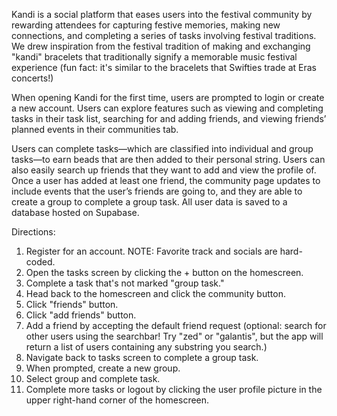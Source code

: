 Kandi is a social platform that eases users into the festival community by rewarding attendees for capturing festive memories, making new connections, and completing a series of tasks involving festival traditions. We drew inspiration from the festival tradition of making and exchanging "kandi" bracelets that traditionally signify a memorable music festival experience (fun fact: it's similar to the bracelets that Swifties trade at Eras concerts!)


When opening Kandi for the first time, users are prompted to login or create a new account. Users can explore features such as viewing and completing tasks in their task list, searching for and adding friends, and viewing friends’ planned events in their communities tab. 

Users can complete tasks—which are classified into individual and group tasks—to earn beads that are then added to their personal string. Users can also easily search up friends that they want to add and view the profile of. Once a user has added at least one friend, the community page updates to include events that the user’s friends are going to, and they are able to create a group to complete a group task. All user data is saved to a database hosted on Supabase.


Directions:

1) Register for an account. NOTE: Favorite track and socials are hard-coded.
2) Open the tasks screen by clicking the + button on the homescreen.
3) Complete a task that's not marked "group task."
4) Head back to the homescreen and click the community button.
5) Click "friends" button.
6) Click "add friends" button.
7) Add a friend by accepting the default friend request (optional: search for other users using the searchbar! Try "zed" or "galantis", but the app will return a list of users containing any substring you search.)
8) Navigate back to tasks screen to complete a group task.
9) When prompted, create a new group.
10) Select group and complete task.
11) Complete more tasks or logout by clicking the user profile picture in the upper right-hand corner of the homescreen.

